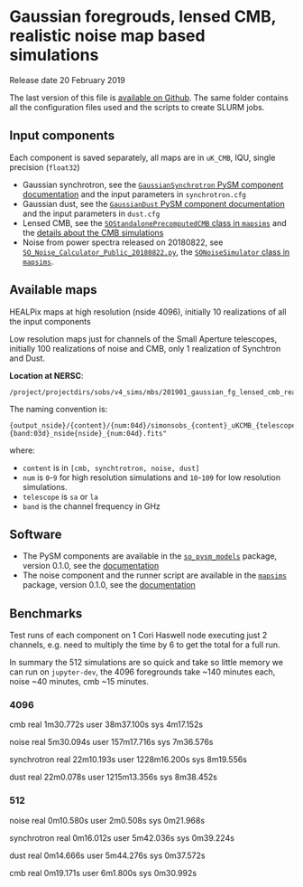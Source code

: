Gaussian foregrouds, lensed CMB, realistic noise map based simulations
======================================================================

Release date 20 February 2019

The last version of this file is [available on Github](https://github.com/simonsobs/map_based_simulations/tree/master/201901_gaussian_fg_lensed_cmb_realistic_noise).
The same folder contains all the configuration files used and the scripts to create SLURM jobs.

## Input components

Each component is saved separately, all maps are in `uK_CMB`, IQU, single precision (`float32`)

* Gaussian synchrotron, see the [`GaussianSynchrotron` PySM component documentation](https://so-pysm-models.readthedocs.io/en/0.1.dev/models.html#gaussiansynchrotron) and the input parameters in `synchrotron.cfg`
* Gaussian dust, see the [`GaussianDust` PySM component documentation](https://so-pysm-models.readthedocs.io/en/0.1.dev/models.html#gaussiandust) and the input parameters in `dust.cfg`
* Lensed CMB, see the [`SOStandalonePrecomputedCMB` class in `mapsims`](https://mapsims.readthedocs.io/en/0.1.dev/api/mapsims.SOStandalonePrecomputedCMB.html#mapsims.SOStandalonePrecomputedCMB) and the [details about the CMB simulations](https://mapsims.readthedocs.io/en/0.1.dev/models.html#available-cosmic-microwave-background-simulations)
* Noise from power spectra released on 20180822, see [`SO_Noise_Calculator_Public_20180822.py`](https://github.com/simonsobs/mapsims/tag/0.1.0/mapsims/SO_Noise_Calculator_Public_20180822.py), the [`SONoiseSimulator` class in `mapsims`](https://mapsims.readthedocs.io/en/0.1.dev/api/mapsims.SONoiseSimulator.html#mapsims.SONoiseSimulator).

## Available maps

HEALPix maps at high resolution (nside 4096), initially 10 realizations of all the input components

Low resolution maps just for channels of the Small Aperture telescopes, initially 100 realizations of noise and CMB, only 1 realization of Synchtron and Dust.

**Location at NERSC**:

    /project/projectdirs/sobs/v4_sims/mbs/201901_gaussian_fg_lensed_cmb_realistic_noise

The naming convention is:

    {output_nside}/{content}/{num:04d}/simonsobs_{content}_uKCMB_{telescope}{band:03d}_nside{nside}_{num:04d}.fits"

where:

* `content` is in `[cmb, synchtrotron, noise, dust]`
* `num` is `0`-`9` for high resolution simulations and `10`-`109` for low resolution simulations.
* `telescope` is `sa` or `la`
* `band` is the channel frequency in GHz

## Software

* The PySM components are available in the [`so_pysm_models`](https://github.com/simonsobs/so_pysm_models) package, version 0.1.0, see the [documentation](https://so-pysm-models.readthedocs.io/en/0.1.dev)
* The noise component and the runner script are available in the [`mapsims`](https://github.com/simonsobs/mapsims) package, version 0.1.0, see the [documentation](https://mapsims.readthedocs.io/en/0.1.dev)

## Benchmarks

Test runs of each component on 1 Cori Haswell node executing just 2 channels,
e.g. need to multiply the time by 6 to get the total for a full run.

In summary the 512 simulations are so quick and take so little memory we can run on `jupyter-dev`,
the 4096 foregrounds take ~140 minutes each, noise ~40 minutes, cmb ~15 minutes.

### 4096

cmb
real    1m30.772s
user    38m37.100s
sys     4m17.152s

noise
real    5m30.094s
user    157m17.716s
sys     7m36.576s

synchrotron
real    22m10.193s
user    1228m16.200s
sys     8m19.556s

dust
real    22m0.078s
user    1215m13.356s
sys     8m38.452s

### 512

noise
real    0m10.580s
user    2m0.508s
sys     0m21.968s

synchrotron
real    0m16.012s
user    5m42.036s
sys     0m39.224s

dust
real    0m14.666s
user    5m44.276s
sys     0m37.572s

cmb
real    0m19.171s
user    6m1.800s
sys     0m30.992s
